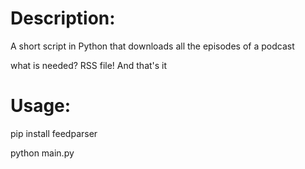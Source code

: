 
# Description:

A short script in Python that downloads all the episodes of a podcast

what is needed? RSS file! And that's it

# Usage:

pip install feedparser

python main.py
